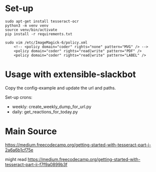 # Set-up
```
sudo apt-get install tesseract-ocr
python3 -m venv venv
source venv/bin/activate
pip install -r requirements.txt

sudo vim /etc/ImageMagick-6/policy.xml
    <!-- <policy domain="coder" rights="none" pattern="MVG" /> -->
    <policy domain="coder" rights="read|write" pattern="PDF" />
    <policy domain="coder" rights="read|write" pattern="LABEL" />
```

# Usage with extensible-slackbot
Copy the config-example and update the url and paths.

Set-up crons:
- weekly: create_weekly_dump_for_url.py
- daily: get_reactions_for_today.py

# Main Source
https://medium.freecodecamp.org/getting-started-with-tesseract-part-i-2a6a6b1cf75e

might read https://medium.freecodecamp.org/getting-started-with-tesseract-part-ii-f7f9a0899b3f
